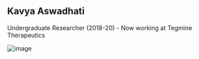 ## Kavya Aswadhati   
Undergraduate Researcher (2018-20) - Now working at Tegmine Therapeutics 

![image](https://user-images.githubusercontent.com/10063921/132963334-20a5c646-0f47-4700-9e07-602e0941b27b.png)
